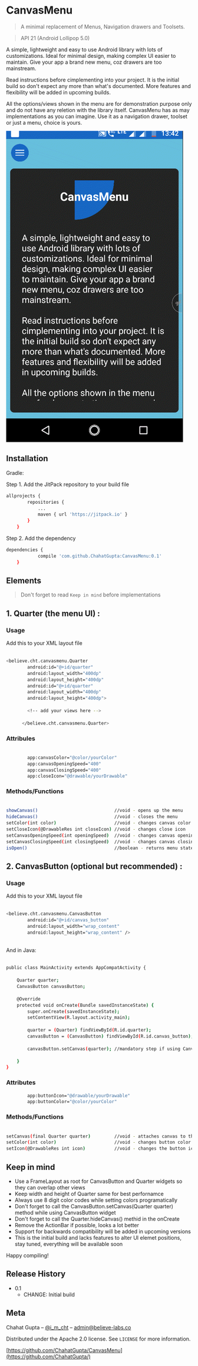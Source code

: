 # CanvasMenu

> A minimal replacement of Menus, Navigation drawers and Toolsets.

> API 21 (Android Lollipop 5.0)

A simple, lightweight and easy to use Android library with lots of customizations.
Ideal for minimal design, making complex UI easier to maintain.
Give your app a brand new menu, coz drawers are too mainstream.

Read instructions before cimplementing into your project.
It is the initial build so don't expect any more than what's documented.
More features and flexibility will be added in upcoming builds.

All the options/views shown in the menu are for demonstration purpose only and do not have any reletion with the library itself.
CanvasMenu has as may implementations as you can imagine.
Use it as a navigation drawer, toolset or just a menu, choice is yours.

![](screen.gif)

## Installation


Gradle:

Step 1. Add the JitPack repository to your build file

```sh
allprojects {
		repositories {
			...
			maven { url 'https://jitpack.io' }
		}
	}
```

Step 2. Add the dependency

```sh
dependencies {
	        compile 'com.github.ChahatGupta:CanvasMenu:0.1'
	}
```

## Elements

> Don't forget to read ``Keep in mind``  before implementations

## 1. Quarter (the menu UI) : 

### Usage

Add this to your XML layout file

```sh

<believe.cht.canvasmenu.Quarter
        android:id="@+id/quarter"
        android:layout_width="400dp"
        android:layout_height="400dp"
        android:id="@+id/quarter"
        android:layout_width="400dp"
        android:layout_height="400dp">
        
        <!-- add your views here -->
        
      </believe.cht.canvasmenu.Quarter>
```

### Attribules

```sh

        app:canvasColor="@color/yourColor"
        app:canvasOpeningSpeed="400"
        app:canvasClosingSpeed="400"
        app:closeIcon="@drawable/yourDrawable"

```

### Methods/Functions

```sh

showCanvas()                             //void - opens up the menu
hideCanvas()                             //void - closes the menu
setColor(int color)                      //void - changes canvas color (use only 8 digit color codes)
setCloseIcon(@DrawableRes int closeIcon) //void - changes close icon
setCanvasOpeningSpeed(int openingSpeed)  //void - changes canvas opening speed
setCanvasClosingSpeed(int closingSpeed)  //void - changes canvas closing speed
isOpen()                                 //boolean - returns menu state (open or closed) 


```


## 2. CanvasButton (optional but recommended) :

### Usage

Add this to your XML layout file

```sh

<believe.cht.canvasmenu.CanvasButton
        android:id="@+id/canvas_button"
        android:layout_width="wrap_content"
        android:layout_height="wrap_content" />
        
```

And in Java:

```sh

public class MainActivity extends AppCompatActivity {

    Quarter quarter;
    CanvasButton canvasButton;

    @Override
    protected void onCreate(Bundle savedInstanceState) {
        super.onCreate(savedInstanceState);
        setContentView(R.layout.activity_main);

        quarter = (Quarter) findViewById(R.id.quarter);
        canvasButton = (CanvasButton) findViewById(R.id.canvas_button);
        
        canvasButton.setCanvas(quarter); //mandatory step if using CanvasButton

    }
}

```

### Attributes

```sh
        app:buttonIcon="@drawable/yourDrawable"
        app:buttonColor="@color/yourColor"
```

### Methods/Functions

```sh

setCanvas(final Quarter quarter)         //void - attaches canvas to the button (mandatory)
setColor(int color)                      //void - changes button color (use only 8 digit color codes)
setIcon(@DrawableRes int icon)           //void - changes the button icon

```

## Keep in mind

* Use a FrameLayout as root for CanvasButton and Quarter widgets so they can overlap other views
* Keep width and height of Quarter same for best perfornamce
* Always use 8 digit color codes while setting colors programatically
* Don't forget to call the CanvasButton.setCanvas(Quarter quarter) method while using CanvasButton widget
* Don't forget to call the Quarter.hideCanvas() methid in the onCreate
* Remove the ActionBar if possible, looks a lot better
* Support for backwards compatibility will be added in upcoming versions
* This is the initial build and lacks features to alter UI elemet positions, stay tuned, everything will be available soon

Happy compiling!

## Release History

* 0.1
    * CHANGE: Initial build

## Meta

Chahat Gupta – [@i_m_cht](https://twitter.com/i_m_cht) – admin@believe-labs.co

Distributed under the Apache 2.0 license. See ``LICENSE`` for more information.

[https://github.com/ChahatGupta/CanvasMenu](https://github.com/ChahatGupta/)
